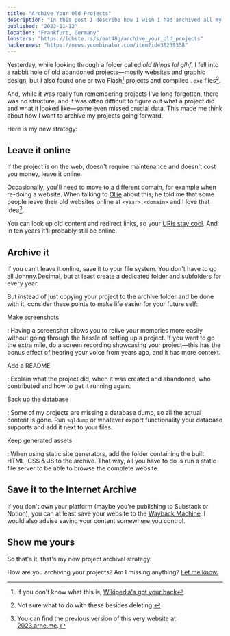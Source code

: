 ```yaml
---
title: "Archive Your Old Projects"
description: "In this post I describe how I wish I had archived all my old projects and my approach going forward."
published: "2023-11-12"
location: "Frankfurt, Germany"
lobsters: "https://lobste.rs/s/eat48g/archive_your_old_projects"
hackernews: "https://news.ycombinator.com/item?id=38239358"
---
```


Yesterday, while looking through a folder called _old things lol glhf_, I fell 
into a rabbit hole of old abandoned projects—mostly websites and graphic 
design, but I also found one or two Flash[^1] projects and compiled `.exe` 
files[^2].

And, while it was really fun remembering projects I've long forgotten, there
was no structure, and it was often difficult to figure out what a project did 
and what it looked like—some even missed crucial data.
This made me think about how I want to archive my projects going forward. 

<!-- more -->

Here is my new strategy:

## Leave it online

If the project is on the web, doesn't require maintenance and doesn't cost you
money, leave it online.

Occasionally, you'll need to move to a different domain, for example when re-doing
a website.
When talking to [Ollie](https://flbn.sh) about this, he told me that some people 
leave their old websites online at `<year>.<domain>` and I love that idea[^3]. 

You can look up old content and redirect links, so your
[URIs stay cool](https://www.w3.org/Provider/Style/URI).
And in ten years it'll probably still be online.

## Archive it

If you can't leave it online, save it to your file system.
You don't have to go all [Johnny.Decimal](https://johnnydecimal.com), but at 
least create a dedicated folder and subfolders for every year.

But instead of just copying your project to the archive folder and be done with
it, consider these points to make life easier for your future self:

Make screenshots

: Having a screenshot allows you to relive your memories more easily without
going through the hassle of setting up a project. 
If you want to go the extra mile, do a screen recording showcasing your 
project—this has the bonus effect of hearing your voice from years ago, and it 
has more context.

Add a README

: Explain what the project did, when it was created and abandoned, who 
contributed and how to get it running again.

Back up the database

: Some of my projects are missing a database dump, so all the actual content is 
gone. Run `sqldump` or whatever export functionality your database supports
and add it next to your files.

Keep generated assets

: When using static site generators, add the folder containing the built HTML, 
CSS & JS to the archive. 
That way, all you have to do is run a static file server to be able to browse 
the complete website.

## Save it to the Internet Archive

If you don't own your platform (maybe you're publishing to Substack or Notion),
you can at least save your website to the 
[Wayback Machine](https://web.archive.org).
I would also advise saving your content somewhere you control.

## Show me yours

So that's it, that's my new project archival strategy.

How are you archiving your projects?
Am I missing anything?
[Let me know.](/contact)

[^1]: If you don't know what this is, [Wikipedia's got your back](https://en.wikipedia.org/wiki/Adobe_Flash)
[^2]: Not sure what to do with these besides deleting.
[^3]: You can find the previous version of this very website at [2023.arne.me](https://2023.arne.me).
